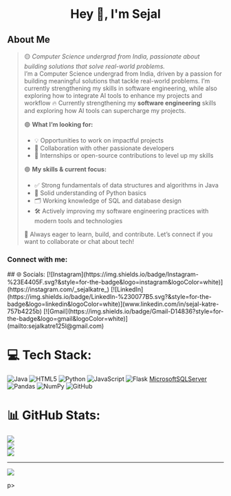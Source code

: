<h1 align="center">Hey 👋, I'm Sejal</h1>



## About Me

> 🟡 *Computer Science undergrad from India, passionate about building solutions that solve real-world problems.*  
>  I’m a Computer Science undergrad from India, driven by a passion for building meaningful solutions that tackle real-world problems. I’m currently strengthening my skills in software engineering, while also exploring how to integrate AI tools to enhance my projects and workflow
> 🔥 Currently strengthening my **software engineering** skills and exploring how AI tools can supercharge my projects.  
>  
> 🟣 **What I’m looking for:**  
> - 💡 Opportunities to work on impactful projects  
> - 🤝 Collaboration with other passionate developers  
> - 🚀 Internships or open-source contributions to level up my skills  
>
> 🟣 **My skills & current focus:**  
> - ✅ Strong fundamentals of data structures and algorithms in Java  
> - 🐍 Solid understanding of Python basics  
> - 🗂️ Working knowledge of SQL and database design  
> - 🛠️ Actively improving my software engineering practices with modern tools and technologies  
>
> 🌱 Always eager to learn, build, and contribute. Let’s connect if you want to collaborate or chat about tech!

<h3 align="left">Connect with me:</h3>
## 🌐 Socials:
[![Instagram](https://img.shields.io/badge/Instagram-%23E4405F.svg?&style=for-the-badge&logo=instagram&logoColor=white)](https://instagram.com/_sejalkatre_)
[![LinkedIn](https://img.shields.io/badge/LinkedIn-%230077B5.svg?&style=for-the-badge&logo=linkedin&logoColor=white)](www.linkedin.com/in/sejal-katre-757b4225b)
[![Gmail](https://img.shields.io/badge/Gmail-D14836?style=for-the-badge&logo=gmail&logoColor=white)](mailto:sejalkatre125l@gmail.com)

# 💻 Tech Stack:
![Java](https://img.shields.io/badge/java-%23ED8B00.svg?style=for-the-badge&logo=openjdk&logoColor=white) ![HTML5](https://img.shields.io/badge/html5-%23E34F26.svg?style=for-the-badge&logo=html5&logoColor=white) ![Python](https://img.shields.io/badge/python-3670A0?style=for-the-badge&logo=python&logoColor=ffdd54) ![JavaScript](https://img.shields.io/badge/javascript-%23323330.svg?style=for-the-badge&logo=javascript&logoColor=%23F7DF1E) ![Flask](https://img.shields.io/badge/flask-%23000.svg?style=for-the-badge&logo=flask&logoColor=white)  [MicrosoftSQLServer](https://img.shields.io/badge/Microsoft%20SQL%20Server-CC2927?style=for-the-badge&logo=microsoft%20sql%20server&logoColor=white) ![Pandas](https://img.shields.io/badge/pandas-%23150458.svg?style=for-the-badge&logo=pandas&logoColor=white) ![NumPy](https://img.shields.io/badge/numpy-%23013243.svg?style=for-the-badge&logo=numpy&logoColor=white) ![GitHub](https://img.shields.io/badge/github-%23121011.svg?style=for-the-badge&logo=github&logoColor=white) 

# 📊 GitHub Stats:
![](https://github-readme-stats.vercel.app/api?username=Sejal125&theme=vision-friendly-dark&hide_border=false&include_all_commits=false&count_private=false)<br/>
![](https://nirzak-streak-stats.vercel.app/?user=Sejal125&theme=vision-friendly-dark&hide_border=false)<br/>
![](https://github-readme-stats.vercel.app/api/top-langs/?username=Sejal125&theme=vision-friendly-dark&hide_border=false&include_all_commits=false&count_private=false&layout=compact)

---
[![](https://visitcount.itsvg.in/api?id=Sejal125&icon=0&color=0)](https://visitcount.itsvg.in)

<!-- Proudly created with GPRM ( https://gprm.itsvg.in ) -->p>
